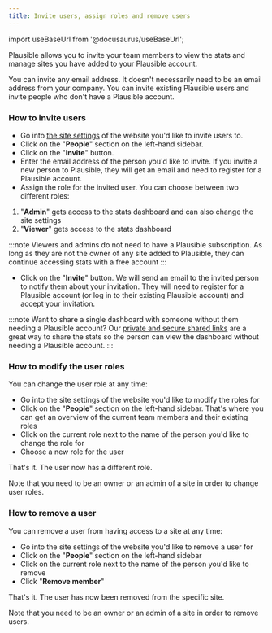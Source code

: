 ```yaml
---
title: Invite users, assign roles and remove users
---
```


import useBaseUrl from '@docusaurus/useBaseUrl';

Plausible allows you to invite your team members to view the stats and manage sites you have added to your Plausible account.

You can invite any email address. It doesn't necessarily need to be an email address from your company. You can invite existing Plausible users and invite people who don't have a Plausible account. 

### How to invite users

* Go into [the site settings](website-settings.md) of the website you'd like to invite users to.
* Click on the "**People**" section on the left-hand sidebar.
* Click on the "**Invite**" button.
* Enter the email address of the person you'd like to invite. If you invite a new person to Plausible, they will get an email and need to register for a Plausible account. 
* Assign the role for the invited user. You can choose between two different roles:

1. "**Admin**" gets access to the stats dashboard and can also change the site settings
2. "**Viewer**" gets access to the stats dashboard

:::note
Viewers and admins do not need to have a Plausible subscription. As long as they are not the owner of any site added to Plausible, they can continue accessing stats with a free account
:::

* Click on the "**Invite**" button. We will send an email to the invited person to notify them about your invitation. They will need to register for a Plausible account (or log in to their existing Plausible account) and accept your invitation.

:::note
Want to share a single dashboard with someone without them needing a Plausible account? Our [private and secure shared links](shared-links.md) are a great way to share the stats so the person can view the dashboard without needing a Plausible account.
:::

### How to modify the user roles

You can change the user role at any time:

* Go into the site settings of the website you'd like to modify the roles for
* Click on the "**People**" section on the left-hand sidebar. That's where you can get an overview of the current team members and their existing roles
* Click on the current role next to the name of the person you'd like to change the role for
* Choose a new role for the user

That's it. The user now has a different role.

Note that you need to be an owner or an admin of a site in order to change user roles.

### How to remove a user

You can remove a user from having access to a site at any time:

* Go into the site settings of the website you'd like to remove a user for
* Click on the "**People**" section on the left-hand sidebar
* Click on the current role next to the name of the person you'd like to remove
* Click "**Remove member**" 

That's it. The user has now been removed from the specific site.

Note that you need to be an owner or an admin of a site in order to remove users. 
